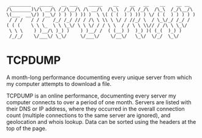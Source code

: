      ________   _____   __ ___    _____    __    __   __    __    __ __   
    /\_______)\/\ __/\ /_/\__/\ /\ __/\  /\_\  /_/\ /_/\  /\_\  /_/\__/\ 
    \(___  __\/) )__\/ ) ) ) ) )) )  \ \( ( (  ) ) )) ) \/ ( (  ) ) ) ) )
     / / /   / / /   /_/ /_/ // / /\ \ \\ \ \/ / //_/ \  / \_\/_/ /_/ / 
    ( ( (    \ \ \_  \ \ \_\/ \ \ \/ / / \ \  / / \ \ \\// / /\ \ \_\/  
     \ \ \    ) )__/\ )_) )    ) )__/ /  ( (__) )  )_) )( (_(  )_) )    
     /_/_/    \/___\/ \_\/     \/___\/    \/__\/   \_\/  \/_/  \_\/   

# TCPDUMP
A month-long performance documenting every unique server from which my computer attempts to download a file.

TCPDUMP is an online performance, documenting every server my computer connects to over a period of one month. Servers are listed with their DNS or IP address, where they occurred in the overall connection count (multiple connections to the same server are ignored), and geolocation and whois lookup. Data can be sorted using the headers at the top of the page.
